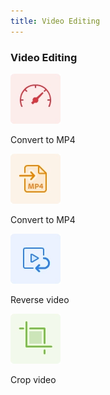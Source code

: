 ```yaml
---
title: Video Editing
---
```

 
 
<TextBlock slots="heading" width="100%" theme="lightest"  alignment="yes"  className="py-0 text-align-left border-right div-p-0 left-content link linking wrapper-comp-editing vedio-editor" />

### Video Editing

<TextBlock slots="image , text" theme="lightest"  className="edit-text-block p-25"/>

![Convert to MP4](../images/S_AniChangeSpeed.png)

Convert to MP4

<TextBlock slots="image , text" theme="lightest" className="edit-text-block"/>

![Convert to MP$](../images/S_AniConvertToMP4.png)

Convert to MP4

<TextBlock slots="image , text" theme="lightest" className="edit-text-block"/>

![reverse-video](../images/S_AniRevertVideo.png)

Reverse video

<TextBlock slots="image , text" theme="lightest" className="edit-text-block"/>

![Crop Video](../images/S_AniCrop.png)

Crop video







